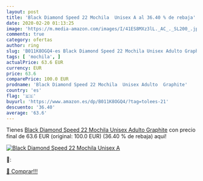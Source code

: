 ```yaml
---
layout: post
title: 'Black Diamond Speed 22 Mochila  Unisex A al 36.40 % de rebaja'
date: 2020-02-20 01:13:25
image: 'https://m.media-amazon.com/images/I/41ES8MXz3lL._AC_._SL200_.jpg'
comments: true
category: ofertas
author: ring
slug: 'B011K8OGQ4-es Black Diamond Speed 22 Mochila Unisex Adulto Graphite'
tags: [ 'mochila', ]
actualPrice: 63.6 EUR
currency: EUR
price: 63.6
comparePrice: 100.0 EUR
prodname: 'Black Diamond Speed 22 Mochila  Unisex Adulto  Graphite'
country: 'es'
flag: '🇪🇸'
buyurl: 'https://www.amazon.es/dp/B011K8OGQ4/?tag=tolees-21'
descuento: '36.40'
average: '63.6'
---
```


Tienes [Black Diamond Speed 22 Mochila  Unisex Adulto  Graphite](https://www.amazon.es/dp/B011K8OGQ4/?tag=tolees-21) con precio final de  63.6 EUR (original: 100.0 EUR) (36.40 %  de rebaja) aqui!

[![Black Diamond Speed 22 Mochila  Unisex A](https://m.media-amazon.com/images/I/41ES8MXz3lL._AC_._SL200_.jpg)](https://www.amazon.es/dp/B011K8OGQ4/?tag=tolees-21)

🔎:


[🛒 Comprar!!!](https://www.amazon.es/dp/B011K8OGQ4/?tag=tolees-21)
